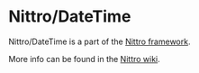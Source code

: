 Nittro/DateTime
===============

Nittro/DateTime is a part of the [Nittro framework](https://github.com/nittro/nittro).

More info can be found in the [Nittro wiki](https://github.com/nittro/nittro/wiki).
